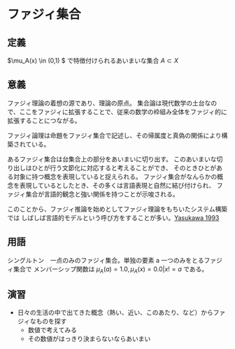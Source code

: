 # ファジィ集合

## 定義

$\mu_A(x) \in (0,1) $
  で特徴付けられるあいまいな集合 $A \subset X$

## 意義
ファジィ理論の着想の源であり、理論の原点。
集合論は現代数学の土台なので、ここをファジィに拡張することで、従来の数学の枠組み全体をファジィ的に拡張することにつながる。

ファジィ論理は命題をファジィ集合で記述し、その帰属度と真偽の関係により構築されている。

あるファジィ集合は台集合上の部分をあいまいに切り出す。
このあいまいな切り出しはひとが行う文節化に対応すると考えることができ、
そのときひとがある対象に持つ概念を表現していると捉えられる。
ファジィ集合がなんらかの概念を表現しているとしたとき、その多くは言語表現と自然に結び付けられ、
ファジィ集合が言語的観念と強い関係を持つことが示唆される。

このことから、ファジィ推論を始めとしてファジィ理論をもちいたシステム構築では
しばしば言語的モデルという呼び方をすることが多い。[Yasukawa 1993](https://ieeexplore.ieee.org/document/390281)

## 用語
シングルトン　一点のみのファジィ集合。単独の要素 a 一つのみをとるファジィ集合で
メンバーシップ関数は
$\mu_A(a) = 1.0,\mu_A(x)=0.0|x!=a$ 
である。

## 演習
- 日々の生活の中で出てきた概念（熱い、近い、このあたり、など）からファジィなものを探す
  - 数値で考えてみる
  - その数値がはっきり決まらないならあいまい
